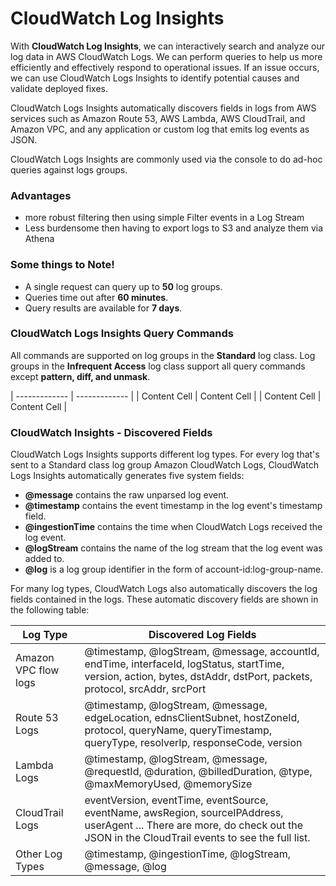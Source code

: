 # CloudWatch Log Insights

With **CloudWatch Log Insights**, we can interactively search and analyze our log data in AWS CloudWatch Logs. We can perform queries to help us more efficiently and effectively respond to operational issues. If an issue occurs, we can use CloudWatch Logs Insights to identify potential causes and validate deployed fixes.

CloudWatch Logs Insights automatically discovers fields in logs from AWS services such as Amazon Route 53, AWS Lambda, AWS CloudTrail, and Amazon VPC, and any application or custom log that emits log events as JSON.

CloudWatch Logs Insights are commonly used via the console to do ad-hoc queries against logs groups.

### Advantages

-   more robust filtering then using simple Filter events in a Log Stream
-   Less burdensome then having to export logs to S3 and analyze them via Athena

### Some things to Note!

-   A single request can query up to **50** log groups.
-   Queries time out after **60 minutes**.
-   Query results are available for **7 days**.

### CloudWatch Logs Insights Query Commands

All commands are supported on log groups in the **Standard** log class. Log groups in the **Infrequent Access** log class support all query commands except **pattern, diff, and unmask**.

| ------------- | ------------- |
| Content Cell  | Content Cell  |
| Content Cell  | Content Cell  |

### CloudWatch Insights - Discovered Fields

CloudWatch Logs Insights supports different log types. For every log that's sent to a Standard class log group Amazon CloudWatch Logs, CloudWatch Logs Insights automatically generates five system fields:

-   **@message** contains the raw unparsed log event.
-   **@timestamp** contains the event timestamp in the log event's timestamp field.
-   **@ingestionTime** contains the time when CloudWatch Logs received the log event.
-   **@logStream** contains the name of the log stream that the log event was added to.
-   **@log** is a log group identifier in the form of account-id:log-group-name.

For many log types, CloudWatch Logs also automatically discovers the log fields contained in the logs. These automatic discovery fields are shown in the following table:

| Log Type  | Discovered Log Fields |
| ------------- | ------------- |
| Amazon VPC flow logs  | @timestamp, @logStream, @message, accountId, endTime, interfaceId, logStatus, startTime, version, action, bytes, dstAddr, dstPort, packets, protocol, srcAddr, srcPort  |
| Route 53 Logs  | @timestamp, @logStream, @message, edgeLocation, ednsClientSubnet, hostZoneId, protocol, queryName, queryTimestamp, queryType, resolverIp, responseCode, version |
| Lambda Logs  | @timestamp, @logStream, @message, @requestId, @duration, @billedDuration, @type, @maxMemoryUsed, @memorySize  |
| CloudTrail Logs  | eventVersion, eventTime, eventSource, eventName, awsRegion, sourceIPAddress, userAgent ... There are more, do check out the JSON in the CloudTrail events to see the full list. |
| Other Log Types  | @timestamp, @ingestionTime, @logStream, @message, @log  |